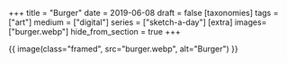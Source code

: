 +++
title = "Burger"
date = 2019-06-08
draft =  false
[taxonomies]
tags = ["art"]
medium = ["digital"]
series = ["sketch-a-day"]
[extra]
images= ["burger.webp"]
hide_from_section = true
+++

{{ image(class="framed", src="burger.webp", alt="Burger") }}
